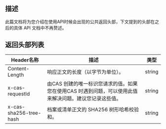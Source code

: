 ## 描述
此篇文档将为您介绍在使用API时候会出现的公共返回头部，下文提到的头部在之后的具体 API 文档中不再赘述。

## 返回头部列表

| Header名称               | 描述                                       | 类型     |
| ---------------------- | ---------------------------------------- | ------ |
| Content-Length         | 响应正文的长度（以字节为单位）。                         | string |
| x-cas-requestId        | 由CAS 创建的唯一标识您请求的值。如果您在使用CAS 时遇到问题，可以使用此值来解决问题。建议您记录这些值。 | string |
| x-cas-sha256-tree-hash | 档案或清单正文的 SHA256 树形哈希校验和。                 | string |

